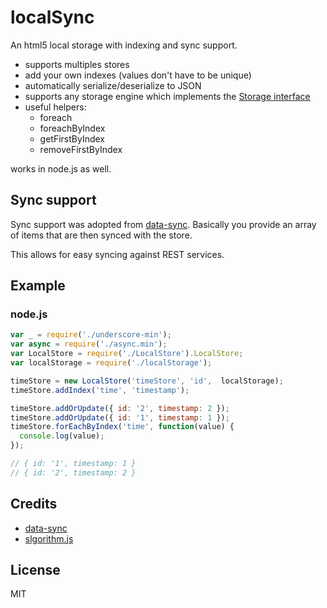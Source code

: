 # localSync
An html5 local storage with indexing and sync support.
* supports multiples stores
* add your own indexes (values don't have to be unique)
* automatically serialize/deserialize to JSON
* supports any storage engine which implements the [Storage interface](http://dev.w3.org/html5/webstorage/#storage-0) 
* useful helpers:
    * foreach
    * foreachByIndex
    * getFirstByIndex
    * removeFirstByIndex

works in node.js as well.
    

## Sync support
Sync support was adopted from [data-sync](https://github.com/aduncan88/data-sync).
Basically you provide an array of items that are then synced with the store.

This allows for easy syncing against REST services.

## Example

### node.js
```javascript
var _ = require('./underscore-min');
var async = require('./async.min');
var LocalStore = require('./LocalStore').LocalStore;
var localStorage = require('./localStorage');

timeStore = new LocalStore('timeStore', 'id',  localStorage);
timeStore.addIndex('time', 'timestamp');

timeStore.addOrUpdate({ id: '2', timestamp: 2 });
timeStore.addOrUpdate({ id: '1', timestamp: 1 });
timeStore.forEachByIndex('time', function(value) {
  console.log(value);
});

// { id: '1', timestamp: 1 }
// { id: '2', timestamp: 2 }
```

## Credits
* [data-sync](https://github.com/aduncan88/data-sync)
* [slgorithm.js](https://github.com/dhruvbird/algorithm-js)
 
## License
MIT
